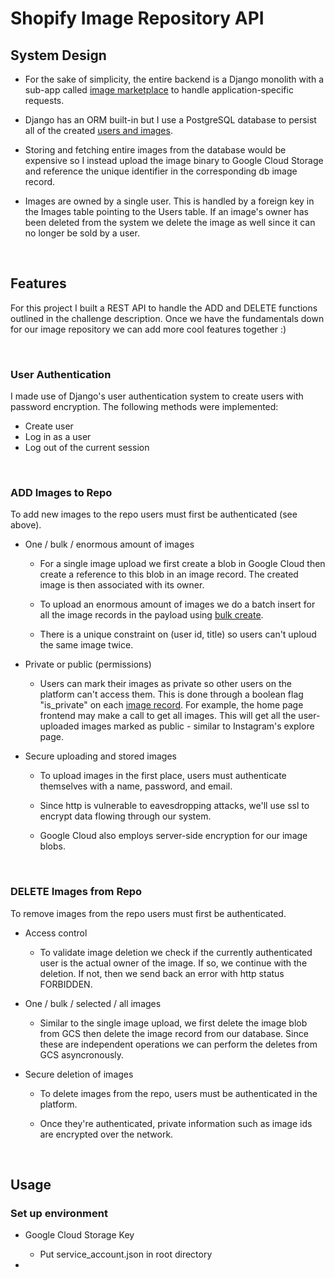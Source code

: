 # Shopify Image Repository API

## System Design
- For the sake of simplicity, the entire backend is a Django monolith with a sub-app called [image marketplace](./image_marketplace/) to handle application-specific requests.

- Django has an ORM built-in but I use a PostgreSQL database to persist all of the created [users and images](./image_marketplace/models.py).

- Storing and fetching entire images from the database would be expensive so I instead upload the image binary to Google Cloud Storage and reference the unique identifier in the corresponding db image record.

- Images are owned by a single user. This is handled by a foreign key in the Images table pointing to the Users table. If an image's owner has been deleted from the system we delete the image as well since it can no longer be sold by a user.

<br>

## Features
For this project I built a REST API to handle the ADD and DELETE functions outlined in the challenge description. Once we have the fundamentals down for our image repository we can add more cool features together :)

<br>

### User Authentication
I made use of Django's user authentication system to create users with password encryption. The following methods were implemented:

- Create user
- Log in as a user
- Log out of the current session

<br>

### ADD Images to Repo 
To add new images to the repo users must first be authenticated (see above).

- One / bulk / enormous amount of images
    - For a single image upload we first create a blob in Google Cloud then create a reference to this blob in an image record. The created image is then associated with its owner.

    - To upload an enormous amount of images we do a batch insert for all the image records in the payload using [bulk create](https://docs.djangoproject.com/en/3.1/ref/models/querysets/#bulk-create).

    - There is a unique constraint on (user id, title) so users can't uploud the same image twice.

- Private or public (permissions)
    - Users can mark their images as private so other users on the platform can't access them. This is done through a boolean flag "is_private" on each [image record](./image_marketplace/models.py). For example, the home page frontend may make a call to get all images. This will get all the user-uploaded images marked as public - similar to Instagram's explore page.

- Secure uploading and stored images
    - To upload images in the first place, users must authenticate themselves with a name, password, and email.

    - Since http is vulnerable to eavesdropping attacks, we'll use ssl to encrypt data flowing through our system.

    - Google Cloud also employs server-side encryption for our image blobs.

<br>

### DELETE Images from Repo
To remove images from the repo users must first be authenticated.

- Access control
    - To validate image deletion we check if the currently authenticated user is the actual owner of the image. If so, we continue with the deletion. If not, then we send back an error with http status FORBIDDEN.

- One / bulk / selected / all images
    - Similar to the single image upload, we first delete the image blob from GCS then delete the image record from our database. Since these are independent operations we can perform the deletes from GCS asyncronously.

- Secure deletion of images
    - To delete images from the repo, users must be authenticated in the platform.

    - Once they're authenticated, private information such as image ids are encrypted over the network.

<br>

## Usage

### Set up environment
- Google Cloud Storage Key
    - Put service_account.json in root directory

- 